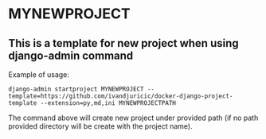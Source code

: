 # MYNEWPROJECT

## This is a template for new project when using django-admin command

Example of usage:

`django-admin startproject MYNEWPROJECT --template=https://github.com/ivandjuricic/docker-django-project-template --extension=py,md,ini MYNEWPROJECTPATH`

The command above will create new project under provided path (if no path provided directory will be create with the project name).

